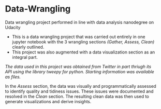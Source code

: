 # Data-Wrangling
Data wrangling project performed in line with data analysis nanodegree on Udacity

- This is a data wrangling project that was carried out entirely in one jupyter notebook with the 3 wrangling sections *(Gather, Assess, Clean)* clearly outlined.
- This project was also augmented with a data visualization section as an integral part.

*The data used in this project was obtained from Twitter in part thriugh its API using the library tweepy for python. Starting information was available as files.*

In the *Assess* section, the data was visually and programmatically assessed to identify quality and tidiness issues. These issues were documented and resolved in the *Clean* section. The resulting clean data was then used to generate visualizations and derive insights.
